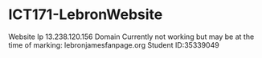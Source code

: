 # ICT171-LebronWebsite
  Website Ip 13.238.120.156
  Domain Currently not working but may be at the time of marking: lebronjamesfanpage.org
  Student ID:35339049
